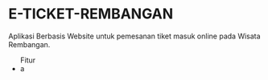 <h1>E-TICKET-REMBANGAN</h1>
<p>Aplikasi Berbasis Website untuk pemesanan tiket masuk online pada Wisata Rembangan.</p>
<ul>Fitur
  <li>a</li>
</ul>
